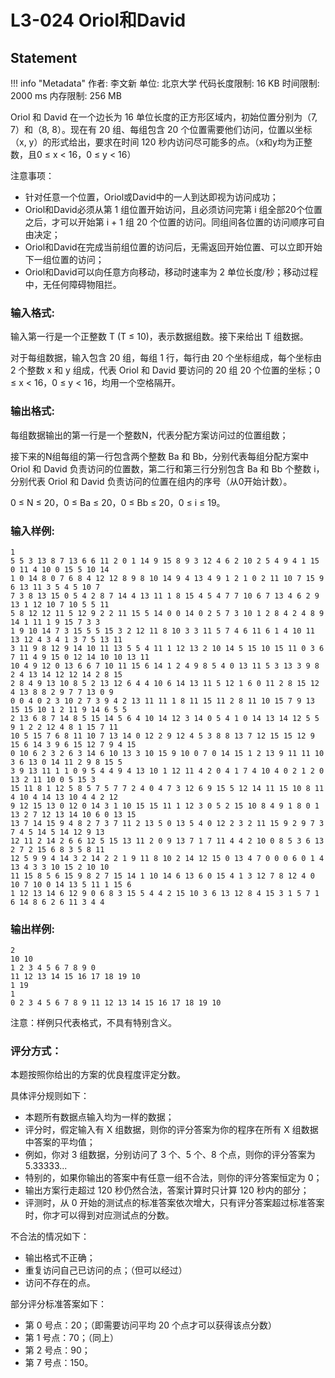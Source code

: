 
# L3-024 Oriol和David

## Statement

!!! info "Metadata"
    作者: 李文新
    单位: 北京大学
    代码长度限制: 16 KB
    时间限制: 2000 ms
    内存限制: 256 MB

Oriol 和 David 在一个边长为 16 单位长度的正方形区域内，初始位置分别为（7, 7）和（8, 8）。现在有 20 组、每组包含 20 个位置需要他们访问，位置以坐标（x, y）的形式给出，要求在时间 120 秒内访问尽可能多的点。（x和y均为正整数，且0 ≤ x < 16，0 ≤ y < 16）

注意事项：
* 针对任意一个位置，Oriol或David中的一人到达即视为访问成功；
* Oriol和David必须从第 1 组位置开始访问，且必须访问完第 i 组全部20个位置之后，才可以开始第 i + 1 组 20 个位置的访问。同组间各位置的访问顺序可自由决定；
* Oriol和David在完成当前组位置的访问后，无需返回开始位置、可以立即开始下一组位置的访问；
* Oriol和David可以向任意方向移动，移动时速率为 2 单位长度/秒；移动过程中，无任何障碍物阻拦。

### 输入格式:

输入第一行是一个正整数 T (T ≤ 10)，表示数据组数。接下来给出 T 组数据。

对于每组数据，输入包含 20 组，每组 1 行，每行由 20 个坐标组成，每个坐标由 2 个整数 x 和 y 组成，代表 Oriol 和 David 要访问的 20 组 20 个位置的坐标；0 ≤ x < 16，0 ≤ y < 16，均用一个空格隔开。

### 输出格式:

每组数据输出的第一行是一个整数N，代表分配方案访问过的位置组数；

接下来的N组每组的第一行包含两个整数 Ba 和 Bb，分别代表每组分配方案中 Oriol 和 David 负责访问的位置数，第二行和第三行分别包含 Ba 和 Bb 个整数 i，分别代表 Oriol 和 David 负责访问的位置在组内的序号（从0开始计数）。

0 ≤ N ≤ 20，0 ≤ Ba ≤ 20，0 ≤ Bb ≤ 20，0 ≤ i ≤ 19。

### 输入样例:

```plaintext
1
5 5 3 13 8 7 13 6 6 11 2 0 1 14 9 15 8 9 3 12 4 6 2 10 2 5 4 9 4 1 15 0 11 4 10 0 15 5 10 14
1 0 14 8 0 7 6 8 4 12 12 8 9 8 10 14 9 4 13 4 9 1 2 1 0 2 11 10 7 15 9 6 13 11 3 5 4 5 10 7
7 3 8 13 15 0 5 4 2 8 7 14 4 13 11 1 8 15 4 5 4 7 7 10 6 7 13 4 6 2 9 13 1 12 10 7 10 5 5 11
5 8 12 12 11 5 12 9 2 2 11 15 5 14 0 0 14 0 2 5 7 3 10 1 2 8 4 2 4 8 9 14 1 11 1 9 15 7 3 3
1 9 10 14 7 3 15 5 5 15 3 2 12 11 8 10 3 3 11 5 7 4 6 11 6 1 4 10 11 13 12 4 3 4 1 3 7 5 13 11
3 11 9 8 12 9 14 10 11 13 5 5 4 11 1 12 13 2 10 14 5 15 10 15 11 0 3 6 7 11 4 9 15 0 12 14 10 10 13 11
10 4 9 12 0 13 6 6 7 10 11 15 6 14 1 2 4 9 8 5 4 0 13 11 5 3 13 3 9 8 2 4 13 14 12 12 14 2 8 15
2 8 4 9 13 10 8 5 2 13 12 6 4 4 10 6 14 13 11 5 12 1 6 0 11 2 8 15 12 4 13 8 8 2 9 7 7 13 0 9
0 0 4 0 2 3 10 2 7 3 9 4 2 13 11 11 1 8 11 15 11 2 8 11 10 15 7 9 13 15 15 10 1 2 11 9 14 6 5 5
2 13 6 8 7 14 8 5 15 14 5 6 4 10 14 12 3 14 0 5 4 1 0 14 13 14 12 5 5 9 1 2 2 12 4 8 1 15 7 11
10 5 15 7 6 8 11 10 7 13 14 0 12 2 9 12 4 5 3 8 8 13 7 12 15 15 12 9 15 6 14 3 9 6 15 12 7 9 4 15
0 10 6 2 3 2 6 3 14 6 10 13 3 10 15 9 10 0 7 0 14 15 1 2 13 9 11 11 10 3 6 13 0 14 11 2 9 8 15 5
3 9 13 11 1 1 0 9 5 4 4 9 4 13 10 1 12 11 4 2 0 4 1 7 4 10 4 0 2 1 2 0 13 2 11 10 0 5 15 3
15 11 8 1 12 5 8 5 7 5 7 7 2 4 0 4 7 3 12 6 9 15 5 12 14 11 15 10 8 11 4 10 4 14 13 10 4 4 2 12
9 12 15 13 0 12 0 14 3 1 10 15 15 11 1 12 3 0 5 2 15 10 8 4 9 1 8 0 1 13 2 7 12 13 14 10 6 0 13 15
13 7 14 15 9 4 8 2 7 3 7 11 2 13 5 0 13 5 4 0 12 2 3 2 11 15 9 2 9 7 3 7 4 5 14 5 14 12 9 13
12 11 2 14 2 6 6 12 5 15 13 11 2 0 9 13 7 1 7 11 4 4 2 10 0 8 5 3 6 13 2 7 2 15 6 8 3 5 8 11
12 5 9 9 4 14 3 2 14 2 2 1 9 11 8 10 2 14 12 15 0 13 4 7 0 0 0 6 0 1 4 13 4 3 3 10 15 2 10 10
11 15 8 5 6 15 9 8 2 7 15 14 1 10 14 6 13 6 0 15 4 1 3 12 7 8 12 4 0 10 7 10 0 14 13 5 11 1 15 6
1 12 13 14 6 12 9 0 6 8 3 15 5 4 4 2 15 10 3 6 13 12 8 4 15 3 1 5 7 1 6 14 8 6 2 6 11 3 4 4
```

### 输出样例:

```plaintext
2
10 10
1 2 3 4 5 6 7 8 9 0
11 12 13 14 15 16 17 18 19 10
1 19
1
0 2 3 4 5 6 7 8 9 11 12 13 14 15 16 17 18 19 10
```

注意：样例只代表格式，不具有特别含义。

### 评分方式：

本题按照你给出的方案的优良程度评定分数。

具体评分规则如下：

* 本题所有数据点输入均为一样的数据；
* 评分时，假定输入有 X 组数据，则你的评分答案为你的程序在所有 X 组数据中答案的平均值；
* 例如，你对 3 组数据，分别访问了 3 个、5 个、8 个点，则你的评分答案为 5.33333...
* 特别的，如果你输出的答案中有任意一组不合法，则你的评分答案恒定为 0；
* 输出方案行走超过 120 秒仍然合法，答案计算时只计算 120 秒内的部分；
* 评测时，从 0 开始的测试点的标准答案依次增大，只有评分答案超过标准答案时，你才可以得到对应测试点的分数。

不合法的情况如下：
* 输出格式不正确；
* 重复访问自己已访问的点；（但可以经过）
* 访问不存在的点。

部分评分标准答案如下：
* 第 0 号点：20；（即需要访问平均 20 个点才可以获得该点分数）
* 第 1 号点：70；（同上）
* 第 2 号点：90；
* 第 7 号点：150。

